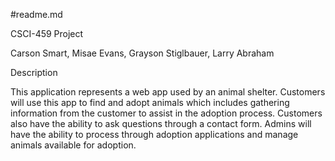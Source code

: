 #readme.md


CSCI-459 Project


Carson Smart, Misae Evans, Grayson Stiglbauer, Larry Abraham



Description


This application represents a web app used by an animal shelter. Customers will use this app to find and adopt animals which includes gathering information from the customer to assist in the adoption process. Customers also have the ability to ask questions through a contact form. Admins will have the ability to process through adoption applications and manage animals available for adoption.


